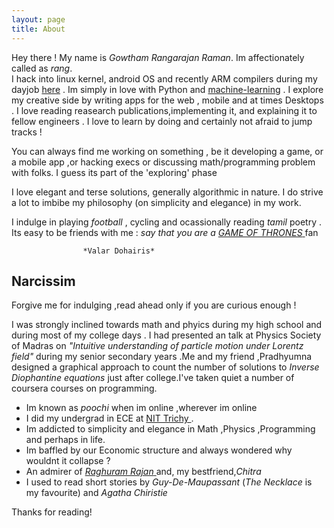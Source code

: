 ```yaml
---
layout: page
title: About
---
```


Hey there ! My name is *Gowtham Rangarajan Raman*. Im affectionately called as *rang*.<br>
I hack into linux kernel, android OS and recently ARM compilers during my dayjob <a href="http://www.ittiam.com">here</a> .
Im simply in love with Python and <a href="http://poochi-recommend.appspot.com/testweb">machine-learning</a> .
I explore my creative side by writing apps for the web , mobile and at times Desktops . I love reading reasearch publications,implementing it, and explaining it to fellow engineers . I love to learn by doing and certainly not afraid to jump tracks !

You can always find me working on something , be it developing a game, or a mobile app ,or hacking execs or discussing math/programming problem with folks. I guess its part of the 'exploring' phase 

<p class="message">
	I love elegant and terse solutions, generally algorithmic in nature. I do strive a lot to imbibe my philosophy (on simplicity and elegance) in my work.
</p>


I indulge in playing *football* , cycling and ocassionally reading *tamil* poetry . 
Its easy to be friends with me : *say that you are a* <a href="http://www.hbo.com/game-of-thrones"> *GAME OF THRONES* </a>fan

					*Valar Dohairis*

## Narcissim

<p class="message">
  Forgive me for indulging ,read ahead only if you are curious enough ! 
</p>

I was strongly inclined towards math and phyics during my high school and during most of my college days .
I had presented an talk at Physics Society of Madras on *"Intuitive understanding of particle motion under Lorentz field"* during my senior secondary years .Me and my friend ,Pradhyumna designed a graphical approach to count the number of solutions to *Inverse Diophantine equations* just after college.I've taken quiet a number of coursera courses on programming.

* Im known as *poochi* when im online ,wherever im online
* I did my undergrad in ECE at <a href="http://www.nitt.edu">NIT Trichy </a> .
* Im addicted to simplicity and elegance in Math ,Physics ,Programming and perhaps in life.
* Im baffled by our Economic structure and always wondered why wouldnt it collapse ? 
* An admirer of <a href="http://en.wikipedia.org/wiki/Raghuram_Rajan">*Raghuram Rajan* </a> and, my bestfriend,*Chitra*
* I used to read short stories by *Guy-De-Maupassant* (*The Necklace* is my favourite) and *Agatha Chiristie*

Thanks for reading!

